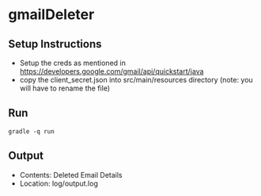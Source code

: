 # gmailDeleter


## Setup Instructions

* Setup the creds as mentioned in https://developers.google.com/gmail/api/quickstart/java
* copy the client_secret.json into src/main/resources directory (note: you will have to rename the file)

## Run
 `gradle -q run`
 
## Output
* Contents: Deleted Email Details
* Location: log/output.log
